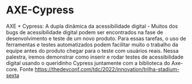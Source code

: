 # AXE-Cypress
AXE + Cypress: A dupla dinâmica da acessibilidade digital - Muitos dos bugs de acessibilidade digital podem ser encontrados na fase de desenvolvimento e teste de um novo produto. Para essas tarefas, o uso de ferramentas e testes automatizados podem facilitar muito o trabalho da equipe antes do produto chegar para o teste com usuários reais. Nessa palestra, iremos demonstrar como inserir e rodar testes de acessibilidade digital usando o queridinho Cypress juntamente com a biblioteca do Axe-core. Fonte https://thedevconf.com/tdc/2022/innovation/trilha-stadium-sexta


